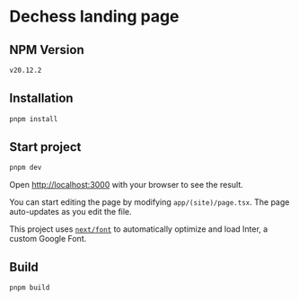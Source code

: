 # Dechess landing page
## NPM Version

```sh
v20.12.2
```

## Installation

```bash
pnpm install
```

## Start project


```bash
pnpm dev
```

Open [http://localhost:3000](http://localhost:3000) with your browser to see the result.

You can start editing the page by modifying `app/(site)/page.tsx`. The page auto-updates as you edit the file.

This project uses [`next/font`](https://nextjs.org/docs/basic-features/font-optimization) to automatically optimize and load Inter, a custom Google Font.

## Build

```bash
pnpm build
```